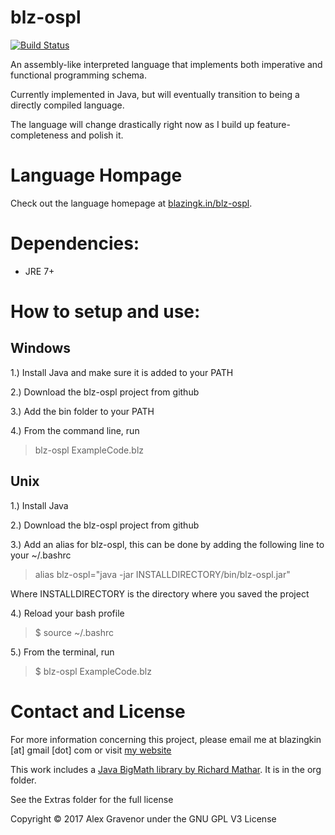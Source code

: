 ﻿blz-ospl
===

[![Build Status](https://travis-ci.org/blazingkin/blz-ospl.svg?branch=master)](https://travis-ci.org/blazingkin/blz-ospl)

An assembly-like interpreted language that implements both imperative and functional programming schema.

Currently implemented in Java, but will eventually transition to being a directly compiled language.

The language will change drastically right now as I build up feature-completeness and polish it.

Language Hompage
===

Check out the language homepage at [blazingk.in/blz-ospl](http://blazingk.in/blz-ospl).


Dependencies:
===
* JRE 7+


How to setup and use:
===
## Windows

1.) Install Java and make sure it is added to your PATH

2.) Download the blz-ospl project from github

3.) Add the bin folder to your PATH

4.) From the command line, run

> blz-ospl ExampleCode.blz

## Unix

1.) Install Java

2.) Download the blz-ospl project from github

3.) Add an alias for blz-ospl, this can be done by adding the following line to your ~/.bashrc

> alias blz-ospl="java -jar INSTALLDIRECTORY/bin/blz-ospl.jar"

Where INSTALLDIRECTORY is the directory where you saved the project

4.) Reload your bash profile

> $ source ~/.bashrc

5.) From the terminal, run

> $ blz-ospl ExampleCode.blz

Contact and License
===
For more information concerning this project, please email me at blazingkin [at] gmail [dot] com or visit [my website](http://www.blazingk.in/)

This work includes a [Java BigMath library by Richard Mathar](https://arxiv.org/abs/0908.3030v3). It is in the org folder.

See the Extras folder for the full license

Copyright © 2017 Alex Gravenor under the GNU GPL V3 License
